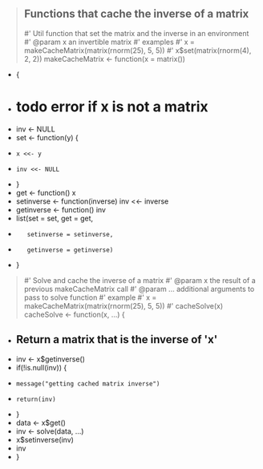 > ## Functions that cache the inverse of a matrix
> #' Util function that set the matrix and the inverse in an environment
> #' @param x an invertible matrix
> #' examples
> #' x = makeCacheMatrix(matrix(rnorm(25), 5, 5))
> #' x$set(matrix(rnorm(4), 2, 2))
> makeCacheMatrix <- function(x = matrix())
+ {
+   # todo error if x is not a matrix
+   inv <- NULL
+   set <- function(y) {
+     x <<- y
+     inv <<- NULL
+   }
+   get <- function() x
+   setinverse <- function(inverse) inv <<- inverse
+   getinverse <- function() inv
+   list(set = set, get = get,
+        setinverse = setinverse,
+        getinverse = getinverse)
+ }
> #' Solve and cache the inverse of a matrix
> #' @param x the result of a previous makeCacheMatrix call
> #' @param ... additional arguments to pass to solve function
> #' example
> #' x = makeCacheMatrix(matrix(rnorm(25), 5, 5))
> #' cacheSolve(x)
> cacheSolve <- function(x, ...) {
+   ## Return a matrix that is the inverse of 'x'
+   inv <- x$getinverse()
+   if(!is.null(inv)) {
+     message("getting cached matrix inverse")
+     return(inv)
+   }
+   data <- x$get()
+   inv <- solve(data, ...)
+   x$setinverse(inv)
+   inv
+ } 
